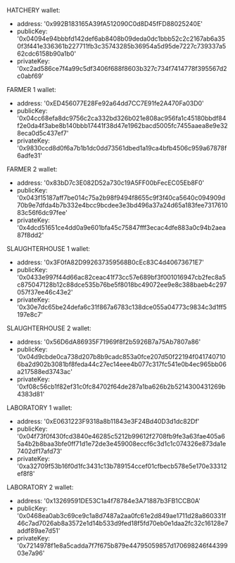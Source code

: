 HATCHERY wallet:
- address: '0x992B183165A39fA512090C0d8D45fFD88025240E'
- publicKey: '0x04094e94bbbfd142def6ab8408b09deda0dc1bbb52c2c2167ab6a350f3f441e336361b227711fb3c35743285b36954a5d95de7227c739337a562cdc6158b90a1b0'
- privateKey: '0xc2ad586ce7f4a99c5df3406f688f8603b327c734f7414778f395567d2c0abf69'


FARMER 1 wallet:
- address: '0xED456077E28Fe92a64dd7CC7E91fe2A470Fa03D0'
- publicKey: '0x04cc68efa8dc9756c2ca332bd326b021e808ac956fa1c45180bbdf84f2e0da4f3abe8b140bbb17441f38d47e1962bacd5005fc7455aaea8e9e328eca0d5c437ef7'
- privateKey: '0x9830ccd8d0f6a7b1b1dc0dd73561dbed1a19ca4bfb4506c959a67878f6adfe31'


FARMER 2 wallet:
- address: '0x83bD7c3E082D52a730c19A5FF00bFecEC05Eb8F0'
- publicKey: '0x043f15187aff7be014c75a2b98f9494f8655c9f3f40ca5640c094909d70b9e7dfda4b7b332e4bcc9bcdee3e3bd496a37a24d65a183fee731761083c56f6dc97fee'
- privateKey: '0x4dcd51651ce4dd0a9e601bfa45c75847fff3ecac4dfe883a0c94b2aea87f8dd2'


SLAUGHTERHOUSE 1 wallet:
- address: '0x3F0fA82D992637359568B0cEc83C4d40673671E7'
- publicKey: '0x0433e997f44d66ac82ceac41f73cc57e689bf3f001016947cb2fec8a5c875047128b12c88dce535b76be5f8018bc49072ee9e8c388baeb4c297057f37ee46c43e2'
- privateKey: '0x30e7dc65be24defa6c31f867a6783c138dce055a04773c9834c3d1ff5197e8c7'


SLAUGHTERHOUSE 2 wallet:
- address: '0x56D6dA86935F71969f8f2b5926B7a75Ab7807a86'
- publicKey: '0x04d9cbde0ca738d207b8b9cadc853a0fce207d50f22194f0417407106ba2d902b3081bf8feda44c27ec14eee4b077c317fc541e0b4ec965bb06a217588ed3743ac'
- privateKey: '0xf08c56cb1f82ef31c0fc84702f64de287a1ba626b2b5214300431269b4383d81'


LABORATORY 1 wallet:
- address: '0xE0631223F9318a8b11843e3F24Bd40D3d1dc82Df'
- publicKey: '0x04f73f0f430fcd3840e46285c5212b99612f2708fb9fe3a63fae405a65a4b2b8baa3bfe0ff71d1e72de3e459008eccf6c3d1c1c074326e873da1e7402df17afd73'
- privateKey: '0xa32709f53b16f0d1fc3431c13b789154ccef01cfbecb578e5e170e33312ef8f8'


LABORATORY 2 wallet:
- address: '0x13269591DE53C1a4f78784e3A71887b3FB1CCB0A'
- publicKey: '0x0468ea0ab3c69ce9c1a8d7487a2aa0fc61e2d849ae1711d28a860331f46c7ad7026ab8a3572e1d14b533d9fed18f5fd70eb0e1daa2fc32c16128e7addf89ae7d51'
- privateKey: '0x7214978f1e8a5cadda7f7f675b879e44795059857d170698246f4439903e7a96'